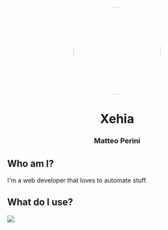
<p align="center">
  <img  height="auto" width="200" style="border-radius:50%" src="https://i.postimg.cc/7LFrNPsw/68829421-modified.png"><br>
  <h1 align="center">Xehia</h1>
  <h3 align="center">Matteo Perini</h3>
</p>

## Who am I?
I'm a web developer that loves to automate stuff.

## What do I use?
<img align="center" src="https://skillicons.dev/icons?i=python,php,html,css,bootstrap,tailwind,mongodb,linux,git,github"/>
<!--
**Xehia/xehia** is a ✨ _special_ ✨ repository because its `README.md` (this file) appears on your GitHub profile.
